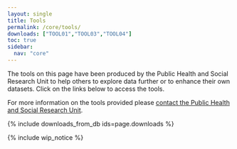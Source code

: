 ```yaml
---
layout: single
title: Tools
permalink: /core/tools/
downloads: ["TOOL01","TOOL03","TOOL04"]
toc: true
sidebar:
  nav: "core"
---
```


The tools on this page have been produced by the Public Health and Social Research Unit to help others to explore data further or to enhance their own datasets. Click on the links below to access the tools.

For more information on the tools provided please [contact the Public Health and Social Research Unit](/contact/).

{% include downloads_from_db ids=page.downloads %}

{% include wip_notice %}
